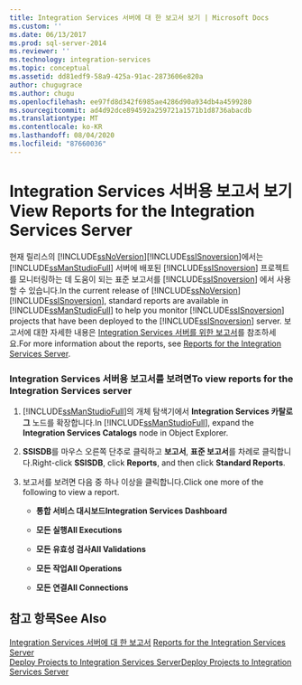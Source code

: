 ```yaml
---
title: Integration Services 서버에 대 한 보고서 보기 | Microsoft Docs
ms.custom: ''
ms.date: 06/13/2017
ms.prod: sql-server-2014
ms.reviewer: ''
ms.technology: integration-services
ms.topic: conceptual
ms.assetid: dd81edf9-58a9-425a-91ac-2873606e820a
author: chugugrace
ms.author: chugu
ms.openlocfilehash: ee97fd8d342f6985ae4286d90a934db4a4599280
ms.sourcegitcommit: ad4d92dce894592a259721a1571b1d8736abacdb
ms.translationtype: MT
ms.contentlocale: ko-KR
ms.lasthandoff: 08/04/2020
ms.locfileid: "87660036"
---
```

# <a name="view-reports-for-the-integration-services-server"></a><span data-ttu-id="5bd85-102">Integration Services 서버용 보고서 보기</span><span class="sxs-lookup"><span data-stu-id="5bd85-102">View Reports for the Integration Services Server</span></span>
  <span data-ttu-id="5bd85-103">현재 릴리스의 [!INCLUDE[ssNoVersion](../includes/ssnoversion-md.md)][!INCLUDE[ssISnoversion](../includes/ssisnoversion-md.md)]에서는 [!INCLUDE[ssManStudioFull](../includes/ssmanstudiofull-md.md)] 서버에 배포된 [!INCLUDE[ssISnoversion](../includes/ssisnoversion-md.md)] 프로젝트를 모니터링하는 데 도움이 되는 표준 보고서를 [!INCLUDE[ssISnoversion](../includes/ssisnoversion-md.md)] 에서 사용할 수 있습니다.</span><span class="sxs-lookup"><span data-stu-id="5bd85-103">In the current release of [!INCLUDE[ssNoVersion](../includes/ssnoversion-md.md)][!INCLUDE[ssISnoversion](../includes/ssisnoversion-md.md)], standard reports are available in [!INCLUDE[ssManStudioFull](../includes/ssmanstudiofull-md.md)] to help you monitor [!INCLUDE[ssISnoversion](../includes/ssisnoversion-md.md)] projects that have been deployed to the [!INCLUDE[ssISnoversion](../includes/ssisnoversion-md.md)] server.</span></span>  <span data-ttu-id="5bd85-104">보고서에 대한 자세한 내용은 [Integration Services 서버를 위한 보고서](../../2014/integration-services/reports-for-the-integration-services-server.md)를 참조하세요.</span><span class="sxs-lookup"><span data-stu-id="5bd85-104">For more information about the reports, see [Reports for the Integration Services Server](../../2014/integration-services/reports-for-the-integration-services-server.md).</span></span>  
  
### <a name="to-view-reports-for-the-integration-services-server"></a><span data-ttu-id="5bd85-105">Integration Services 서버용 보고서를 보려면</span><span class="sxs-lookup"><span data-stu-id="5bd85-105">To view reports for the Integration Services server</span></span>  
  
1.  <span data-ttu-id="5bd85-106">[!INCLUDE[ssManStudioFull](../includes/ssmanstudiofull-md.md)]의 개체 탐색기에서 **Integration Services 카탈로그** 노드를 확장합니다.</span><span class="sxs-lookup"><span data-stu-id="5bd85-106">In [!INCLUDE[ssManStudioFull](../includes/ssmanstudiofull-md.md)], expand the **Integration Services Catalogs** node in Object Explorer.</span></span>  
  
2.  <span data-ttu-id="5bd85-107">**SSISDB**를 마우스 오른쪽 단추로 클릭하고 **보고서**, **표준 보고서**를 차례로 클릭합니다.</span><span class="sxs-lookup"><span data-stu-id="5bd85-107">Right-click **SSISDB**, click **Reports**, and then click **Standard Reports**.</span></span>  
  
3.  <span data-ttu-id="5bd85-108">보고서를 보려면 다음 중 하나 이상을 클릭합니다.</span><span class="sxs-lookup"><span data-stu-id="5bd85-108">Click one more of the following to view a report.</span></span>  
  
    -   <span data-ttu-id="5bd85-109">**통합 서비스 대시보드**</span><span class="sxs-lookup"><span data-stu-id="5bd85-109">**Integration Services Dashboard**</span></span>  
  
    -   <span data-ttu-id="5bd85-110">**모든 실행**</span><span class="sxs-lookup"><span data-stu-id="5bd85-110">**All Executions**</span></span>  
  
    -   <span data-ttu-id="5bd85-111">**모든 유효성 검사**</span><span class="sxs-lookup"><span data-stu-id="5bd85-111">**All Validations**</span></span>  
  
    -   <span data-ttu-id="5bd85-112">**모든 작업**</span><span class="sxs-lookup"><span data-stu-id="5bd85-112">**All Operations**</span></span>  
  
    -   <span data-ttu-id="5bd85-113">**모든 연결**</span><span class="sxs-lookup"><span data-stu-id="5bd85-113">**All Connections**</span></span>  
  
## <a name="see-also"></a><span data-ttu-id="5bd85-114">참고 항목</span><span class="sxs-lookup"><span data-stu-id="5bd85-114">See Also</span></span>  
 <span data-ttu-id="5bd85-115">[Integration Services 서버에 대 한 보고서](../../2014/integration-services/reports-for-the-integration-services-server.md) </span><span class="sxs-lookup"><span data-stu-id="5bd85-115">[Reports for the Integration Services Server](../../2014/integration-services/reports-for-the-integration-services-server.md) </span></span>  
 [<span data-ttu-id="5bd85-116">Deploy Projects to Integration Services Server</span><span class="sxs-lookup"><span data-stu-id="5bd85-116">Deploy Projects to Integration Services Server</span></span>](../../2014/integration-services/deploy-projects-to-integration-services-server.md)  
  
  
